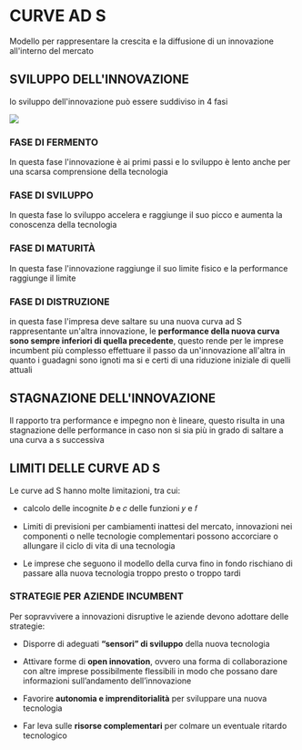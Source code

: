 # CURVE AD S

Modello per rappresentare la crescita e la diffusione di un innovazione all'interno del mercato

## SVILUPPO DELL'INNOVAZIONE

lo sviluppo dell'innovazione può essere suddiviso in 4 fasi 

![](Pasted%20image%2020231214174652.png)

### FASE DI FERMENTO

In questa fase l'innovazione è ai primi passi e lo sviluppo è lento anche per una scarsa comprensione della tecnologia

### FASE DI SVILUPPO

In questa fase lo sviluppo accelera e raggiunge il suo picco e aumenta la conoscenza della tecnologia

### FASE DI MATURITÀ

In questa fase l'innovazione raggiunge il suo limite fisico e la performance raggiunge il limite

### FASE DI DISTRUZIONE

in questa fase l'impresa deve saltare su una nuova curva ad S rappresentante un'altra innovazione, le **performance della nuova curva sono sempre inferiori di quella precedente**, questo rende per le imprese incumbent più complesso effettuare il passo da un'innovazione all'altra in quanto i guadagni sono ignoti ma si e certi di una riduzione iniziale di quelli attuali

## STAGNAZIONE DELL'INNOVAZIONE

Il rapporto tra performance e impegno non è lineare, questo risulta in una stagnazione delle performance in caso non si sia più in grado di saltare a una curva a s successiva


##  LIMITI DELLE CURVE AD S

Le curve ad S hanno molte limitazioni, tra cui:

- calcolo delle incognite 𝑏 e 𝑐 delle funzioni 𝑦 e 𝑓

- Limiti di previsioni per cambiamenti inattesi del mercato, innovazioni nei componenti o nelle tecnologie complementari possono accorciare o allungare il ciclo di vita di una tecnologia

- Le imprese che seguono il modello della curva fino in fondo rischiano di passare alla nuova tecnologia troppo presto o troppo tardi

### STRATEGIE PER AZIENDE INCUMBENT

Per sopravvivere a innovazioni disruptive le aziende devono adottare delle strategie:

- Disporre di adeguati **“sensori” di sviluppo** della nuova tecnologia

- Attivare forme di **open innovation**, ovvero una forma di collaborazione con altre imprese possibilmente flessibili in modo che possano dare informazioni sull’andamento dell’innovazione

- Favorire **autonomia e imprenditorialità** per sviluppare una nuova tecnologia

- Far leva sulle **risorse complementari** per colmare un eventuale ritardo tecnologico